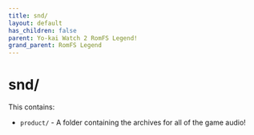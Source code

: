 ```yaml
---
title: snd/
layout: default
has_children: false
parent: Yo-kai Watch 2 RomFS Legend!
grand_parent: RomFS Legend
---
```

# snd/

This contains:
* `product/` - A folder containing the archives for all of the game audio!
